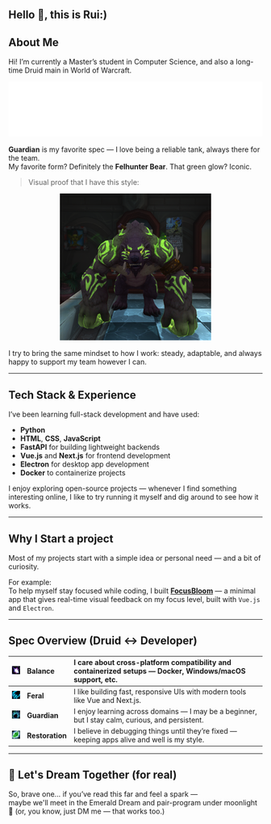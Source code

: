 ## Hello 👋, this is Rui:) 

## About Me

Hi! I’m currently a Master’s student in Computer Science, and also a long-time Druid main in World of Warcraft.

<!-- Typing animation by specialization -->
<p align="center">
    <a href="https://github.com/ruis0ng">
        <img src="assets/svg/short-intro.svg" width="600"/>
    </a>    
</p>

**Guardian** is my favorite spec — I love being a reliable tank, always there for the team.  
My favorite form? Definitely the **Felhunter Bear**. That green glow? Iconic.

> Visual proof that I have this style:
<p align="center">
  <img src="assets/myFelhunterBear.png" width="300" alt="Felhunter Bear Form"/>
</p>

I try to bring the same mindset to how I work: steady, adaptable, and always happy to support my team however I can.

---

## Tech Stack & Experience

I’ve been learning full-stack development and have used:

- **Python**
- **HTML**, **CSS**, **JavaScript**
- **FastAPI** for building lightweight backends
- **Vue.js** and **Next.js** for frontend development
- **Electron** for desktop app development
- **Docker** to containerize projects

I enjoy exploring open-source projects — whenever I find something interesting online,
I like to try running it myself and dig around to see how it works.

---

## Why I Start a project

Most of my projects start with a simple idea or personal need — and a bit of curiosity.

For example:  
To help myself stay focused while coding, I built <a href="https://github.com/ruis0ng/FocusBloom">**FocusBloom**</a> — a minimal app that gives real-time visual feedback on my focus level, built with `Vue.js` and `Electron`.

---

## Spec Overview (Druid ↔ Developer)

| <img src="assets/wow_icon/spell_nature_starfall.jpg" width="40"/> | **Balance** | I care about cross-platform compatibility and containerized setups — Docker, Windows/macOS support, etc. |
|:--:|:--|:--|
| <img src="assets/wow_icon/ability_druid_catform.jpg" width="40"/> | **Feral** | I like building fast, responsive UIs with modern tools like Vue and Next.js. |
| <img src="assets/wow_icon/ability_racial_bearform.jpg" width="40"/> | **Guardian** | I enjoy learning across domains — I may be a beginner, but I stay calm, curious, and persistent. |
| <img src="assets/wow_icon/spell_nature_healingtouch.jpg" width="40"/> | **Restoration** | I believe in debugging things until they’re fixed — keeping apps alive and well is my style. |

---

## 🌙 Let's Dream Together (for real)

So, brave one… if you’ve read this far and feel a spark —  
maybe we'll meet in the Emerald Dream and pair-program under moonlight 🌙 (or, you know, just DM me — that works too.)